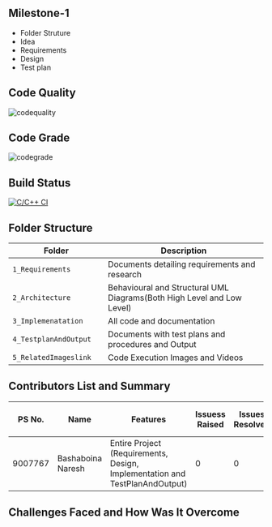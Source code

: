 ## Milestone-1
- Folder Struture
- Idea
- Requirements
- Design
- Test plan
## Code Quality
  ![codequality](https://api.codiga.io/project/31727/score/svg)
 

 
 ## Code Grade
 ![codegrade](https://api.codiga.io/project/31727/status/svg)
  
 ## Build Status
  [![C/C++ CI](https://github.com/naresh9908/M2-EmbSys/actions/workflows/c-build.yml/badge.svg)](https://github.com/naresh9908/M2-EmbSys/actions/workflows/c-build.yml)
  

 
## Folder Structure
Folder                   | Description
-------------------------| -----------------------------------------
`1_Requirements`         | Documents detailing requirements and research
`2_Architecture      `         | Behavioural and Structural UML Diagrams(Both High Level and Low Level)
`3_Implemenatation `     | All code and documentation
`4_TestplanAndOutput     `       | Documents with test plans and procedures and Output
`5_RelatedImageslink`      | Code Execution Images and Videos



## Contributors List and Summary

PS No. |  Name               |    Features    | Issuess Raised |Issues Resolved|No Test Cases|Test Case Pass
-------|---------------------|----------------|----------------|---------------|-------------|--------------
9007767 | Bashaboina Naresh | Entire Project (Requirements, Design, Implementation and TestPlanAndOutput)  | 0        |0  |2 Overall Test cases  | all Passed     
  

## Challenges Faced and How Was It Overcome
 